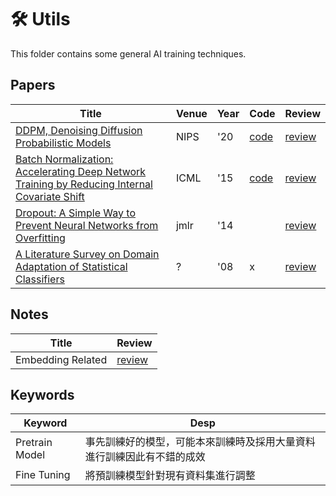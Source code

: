 #  🛠 Utils
This folder contains some general AI training techniques.
## Papers
| Title | Venue | Year | Code | Review |
|-|-|-|-|-|
| [DDPM, Denoising Diffusion Probabilistic Models](https://arxiv.org/abs/2006.11239) | NIPS | '20 | [code](./diffusion/diffusion.ipynb) | [review](./diffusion/) |
| [Batch Normalization: Accelerating Deep Network Training by Reducing Internal Covariate Shift](http://proceedings.mlr.press/v37/ioffe15.html) | ICML | '15 | [code](https://pytorch.org/docs/stable/generated/torch.nn.BatchNorm2d.html) | [review](./batch_norm/) |
| [Dropout: A Simple Way to Prevent Neural Networks from Overfitting]() | jmlr | '14 |  | [review](./dropout/) |
| [A Literature Survey on Domain Adaptation of Statistical Classifiers](http://www.mysmu.edu/faculty/jingjiang/papers/da_survey.pdf)| ? | '08 | x | [review](./domain_adaptation_survey/)|

## Notes
| Title | Review |
|-|-|
| Embedding Related | [review](./embed/) |


## Keywords
| Keyword | Desp |
|-|-|
| Pretrain Model | 事先訓練好的模型，可能本來訓練時及採用大量資料進行訓練因此有不錯的成效 |
Fine Tuning  | 將預訓練模型針對現有資料集進行調整 |